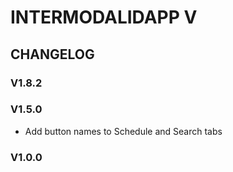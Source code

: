 # INTERMODALIDAPP V

## CHANGELOG

### V1.8.2


### V1.5.0
- Add button names to Schedule and Search tabs


### V1.0.0

